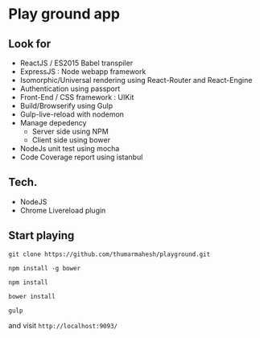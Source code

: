 # Play ground app

## Look for

- ReactJS / ES2015 Babel transpiler
- ExpressJS : Node webapp framework
- Isomorphic/Universal rendering using React-Router and React-Engine
- Authentication using passport
- Front-End / CSS framework : UIKit
- Build/Browserify using Gulp
- Gulp-live-reload with nodemon
- Manage depedency
  - Server side using NPM
  - Client side using bower
- NodeJs unit test using mocha
- Code Coverage report using istanbul

## Tech.
- NodeJS
- Chrome Livereload plugin

## Start playing
  ```git clone https://github.com/thumarmahesh/playground.git```

  ```npm install -g bower```

  ```npm install```

  ```bower install```

  ```gulp```

  and visit ```http://localhost:9093/```
